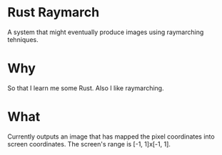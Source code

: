 # Rust Raymarch
A system that might eventually produce images using raymarching tehniques.
# Why
So that I learn me some Rust. Also I like raymarching.
# What
Currently outputs an image that has mapped the pixel coordinates into screen coordinates.
The screen's range is [-1, 1]x[-1, 1].
